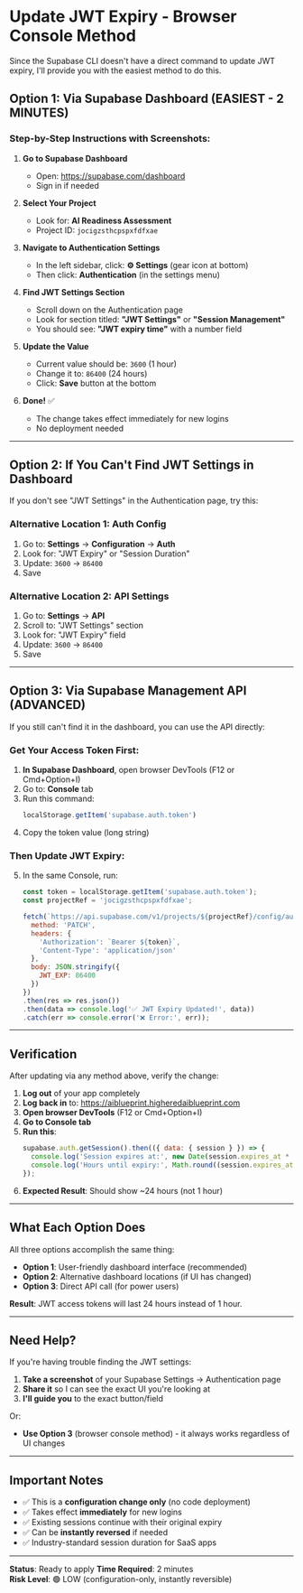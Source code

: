# Update JWT Expiry - Browser Console Method

Since the Supabase CLI doesn't have a direct command to update JWT expiry, I'll provide you with the easiest method to do this.

## Option 1: Via Supabase Dashboard (EASIEST - 2 MINUTES)

### Step-by-Step Instructions with Screenshots:

1. **Go to Supabase Dashboard**
   - Open: https://supabase.com/dashboard
   - Sign in if needed

2. **Select Your Project**
   - Look for: **AI Readiness Assessment**
   - Project ID: `jocigzsthcpspxfdfxae`

3. **Navigate to Authentication Settings**
   - In the left sidebar, click: **⚙️ Settings** (gear icon at bottom)
   - Then click: **Authentication** (in the settings menu)

4. **Find JWT Settings Section**
   - Scroll down on the Authentication page
   - Look for section titled: **"JWT Settings"** or **"Session Management"**
   - You should see: **"JWT expiry time"** with a number field

5. **Update the Value**
   - Current value should be: `3600` (1 hour)
   - Change it to: `86400` (24 hours)
   - Click: **Save** button at the bottom

6. **Done!** ✅
   - The change takes effect immediately for new logins
   - No deployment needed

---

## Option 2: If You Can't Find JWT Settings in Dashboard

If you don't see "JWT Settings" in the Authentication page, try this:

### Alternative Location 1: Auth Config
1. Go to: **Settings** → **Configuration** → **Auth**
2. Look for: "JWT Expiry" or "Session Duration"
3. Update: `3600` → `86400`
4. Save

### Alternative Location 2: API Settings
1. Go to: **Settings** → **API**
2. Scroll to: "JWT Settings" section
3. Look for: "JWT Expiry" field
4. Update: `3600` → `86400`
5. Save

---

## Option 3: Via Supabase Management API (ADVANCED)

If you still can't find it in the dashboard, you can use the API directly:

### Get Your Access Token First:

1. **In Supabase Dashboard**, open browser DevTools (F12 or Cmd+Option+I)
2. Go to: **Console** tab
3. Run this command:
   ```javascript
   localStorage.getItem('supabase.auth.token')
   ```
4. Copy the token value (long string)

### Then Update JWT Expiry:

5. In the same Console, run:
   ```javascript
   const token = localStorage.getItem('supabase.auth.token');
   const projectRef = 'jocigzsthcpspxfdfxae';
   
   fetch(`https://api.supabase.com/v1/projects/${projectRef}/config/auth`, {
     method: 'PATCH',
     headers: {
       'Authorization': `Bearer ${token}`,
       'Content-Type': 'application/json'
     },
     body: JSON.stringify({
       JWT_EXP: 86400
     })
   })
   .then(res => res.json())
   .then(data => console.log('✅ JWT Expiry Updated!', data))
   .catch(err => console.error('❌ Error:', err));
   ```

---

## Verification

After updating via any method above, verify the change:

1. **Log out** of your app completely
2. **Log back in** to: https://aiblueprint.higheredaiblueprint.com
3. **Open browser DevTools** (F12 or Cmd+Option+I)
4. **Go to Console tab**
5. **Run this**:
   ```javascript
   supabase.auth.getSession().then(({ data: { session } }) => {
     console.log('Session expires at:', new Date(session.expires_at * 1000));
     console.log('Hours until expiry:', Math.round((session.expires_at * 1000 - Date.now()) / 1000 / 60 / 60));
   });
   ```
6. **Expected Result**: Should show ~24 hours (not 1 hour)

---

## What Each Option Does

All three options accomplish the same thing:
- **Option 1**: User-friendly dashboard interface (recommended)
- **Option 2**: Alternative dashboard locations (if UI has changed)
- **Option 3**: Direct API call (for power users)

**Result**: JWT access tokens will last 24 hours instead of 1 hour.

---

## Need Help?

If you're having trouble finding the JWT settings:

1. **Take a screenshot** of your Supabase Settings → Authentication page
2. **Share it** so I can see the exact UI you're looking at
3. **I'll guide you** to the exact button/field

Or:

- **Use Option 3** (browser console method) - it always works regardless of UI changes

---

## Important Notes

- ✅ This is a **configuration change only** (no code deployment)
- ✅ Takes effect **immediately** for new logins
- ✅ Existing sessions continue with their original expiry
- ✅ Can be **instantly reversed** if needed
- ✅ Industry-standard session duration for SaaS apps

---

**Status**: Ready to apply
**Time Required**: 2 minutes  
**Risk Level**: 🟢 LOW (configuration-only, instantly reversible)
